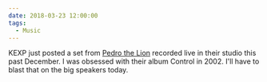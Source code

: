 ```yaml
---
date: 2018-03-23 12:00:00
tags:
  - Music
---
```


KEXP just posted a set from [Pedro the Lion](https://www.youtube.com/watch?v=Mn-_9LZhWyM) recorded live in their studio this past December. I was obsessed with their album Control in 2002. I'll have to blast that on the big speakers today.
